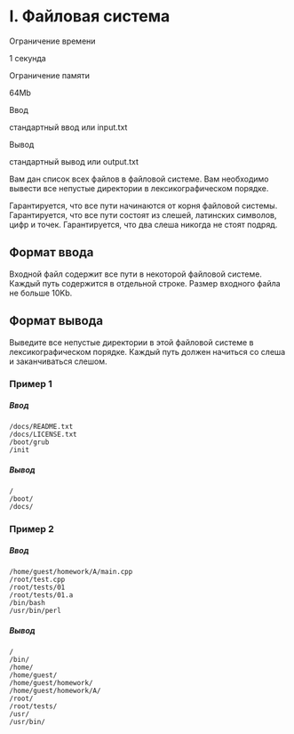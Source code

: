 I. Файловая система
===================

Ограничение времени

1 секунда

Ограничение памяти

64Mb

Ввод

стандартный ввод или input.txt

Вывод

стандартный вывод или output.txt

Вам дан список всех файлов в файловой системе. Вам необходимо вывести все непустые директории в лексикографическом порядке.

Гарантируется, что все пути начинаются от корня файловой системы. Гарантируется, что все пути состоят из слешей, латинских символов, цифр и точек. Гарантируется, что два слеша никогда не стоят подряд.

Формат ввода
------------

Входной файл содержит все пути в некоторой файловой системе. Каждый путь содержится в отдельной строке. Размер входного файла не больше 10Kb.

Формат вывода
-------------

Выведите все непустые директории в этой файловой системе в лексикографическом порядке. Каждый путь должен начиться со слеша и заканчиваться слешом.

### Пример 1

##### Ввод

```
/docs/README.txt
/docs/LICENSE.txt
/boot/grub
/init
```

##### Вывод

```
/
/boot/
/docs/
```

### Пример 2

##### Ввод

```
/home/guest/homework/A/main.cpp
/root/test.cpp
/root/tests/01
/root/tests/01.a
/bin/bash
/usr/bin/perl
```

##### Вывод

```
/
/bin/
/home/
/home/guest/
/home/guest/homework/
/home/guest/homework/A/
/root/
/root/tests/
/usr/
/usr/bin/
```